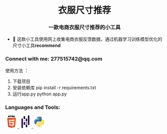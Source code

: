 <h1 align="center">衣服尺寸推荐</h1>
<h3 align="center">一款电商衣服尺寸推荐的小工具</h3>

- 🔭 这款小工具使用网上收集电商衣服反馈数据，通过机器学习训练模型优化的尺寸小工具**recommend**

<h3 align="left">Connect with me: 277515742@qq.com</h3>




使用方法 ：
1. 下载项目
2. 安装依赖库
    pip install -r requirements.txt
3. 运行app.py
   python app.py







<h3 align="left">Languages and Tools:</h3>
<p align="left"> <a href="https://www.w3.org/html/" target="_blank" rel="noreferrer"> <img src="https://raw.githubusercontent.com/devicons/devicon/master/icons/html5/html5-original-wordmark.svg" alt="html5" width="40" height="40"/> </a> <a href="https://pandas.pydata.org/" target="_blank" rel="noreferrer"> <img src="https://raw.githubusercontent.com/devicons/devicon/2ae2a900d2f041da66e950e4d48052658d850630/icons/pandas/pandas-original.svg" alt="pandas" width="40" height="40"/> </a> <a href="https://www.python.org" target="_blank" rel="noreferrer"> <img src="https://raw.githubusercontent.com/devicons/devicon/master/icons/python/python-original.svg" alt="python" width="40" height="40"/> </a> </p>

